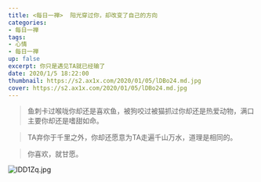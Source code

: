 ```yaml
---
title: <每日一禅>  阳光穿过你，却改变了自己的方向
categories:
- 每日一禅
tags: 
- 心情
- 每日一禅
up: false
excerpt: 你只是遇见TA就已经输了
date: 2020/1/5 18:22:00
thumbnail: https://s2.ax1x.com/2020/01/05/lDBo24.md.jpg
cover: https://s2.ax1x.com/2020/01/05/lDBo24.md.jpg
---
```

> 鱼刺卡过喉咙你却还是喜欢鱼，被狗咬过被猫抓过你却还是热爱动物，满口主要你却还是嗜甜如命。

> TA弃你于千里之外，你却还愿意为TA走遍千山万水，道理是相同的。

> 你喜欢，就甘愿。

![lDD1Zq.jpg](https://s2.ax1x.com/2020/01/05/lDD1Zq.jpg)
